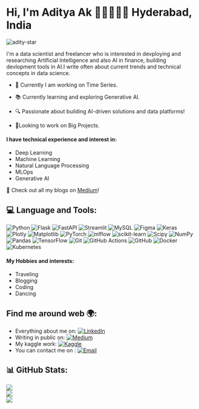 <h1>Hi, I'm Aditya Ak 👋🏻🧑🏻‍💻 Hyderabad, India  </h1> <p align="left"> <img src="https://komarev.com/ghpvc/?username=adity-star&label=Profile%20views&color=0e75b6&style=flat" alt="adity-star" /> </p>

I'm a data scientist and freelancer who is interested in devploying and researching
Artificial Intelligence and also AI in finance, building devlopment tools in AI.I write often about current trends and technical concepts in data science.

* <p> 🚀 Currently I am working on Time Series. <p>
* <p> 📚 Currently learning and exploring Generative AI. <p>
* <p>🔍 Passionate about building AI-driven solutions and data platforms!</p> 
* 🤔Looking to work on Big Projects.


#### I have technical experience and interest in:
* Deep Learning
* Machine Learning
* Natural Language Processing
* MLOps
* Generative AI

 📢 Check out all my blogs on [Medium](https://medium.com/@aakuskar.980)!


## 💻 Language and Tools:
![Python]((https://img.shields.io/static/v1?label=&message=LinkedIn&color=0A66C2&style=flat&logo=linkedin&logoColor=white)]) ![Flask](https://img.shields.io/badge/flask-%23000.svg?style=for-the-badge&logo=flask&logoColor=white) ![FastAPI](https://img.shields.io/badge/FastAPI-005571?style=for-the-badge&logo=fastapi) ![Streamlit](https://img.shields.io/badge/Streamlit-%23FE4B4B.svg?style=for-the-badge&logo=streamlit&logoColor=white) ![MySQL](https://img.shields.io/badge/mysql-4479A1.svg?style=for-the-badge&logo=mysql&logoColor=white) ![Figma](https://img.shields.io/badge/figma-%23F24E1E.svg?style=for-the-badge&logo=figma&logoColor=white) ![Keras](https://img.shields.io/badge/Keras-%23D00000.svg?style=for-the-badge&logo=Keras&logoColor=white) ![Plotly](https://img.shields.io/badge/Plotly-%233F4F75.svg?style=for-the-badge&logo=plotly&logoColor=white) ![Matplotlib](https://img.shields.io/badge/Matplotlib-%23ffffff.svg?style=for-the-badge&logo=Matplotlib&logoColor=black) ![PyTorch](https://img.shields.io/badge/PyTorch-%23EE4C2C.svg?style=for-the-badge&logo=PyTorch&logoColor=white) ![mlflow](https://img.shields.io/badge/mlflow-%23d9ead3.svg?style=for-the-badge&logo=numpy&logoColor=blue) ![scikit-learn](https://img.shields.io/badge/scikit--learn-%23F7931E.svg?style=for-the-badge&logo=scikit-learn&logoColor=white) ![Scipy](https://img.shields.io/badge/SciPy-%230C55A5.svg?style=for-the-badge&logo=scipy&logoColor=%white) ![NumPy](https://img.shields.io/badge/numpy-%23013243.svg?style=for-the-badge&logo=numpy&logoColor=white) ![Pandas](https://img.shields.io/badge/pandas-%23150458.svg?style=for-the-badge&logo=pandas&logoColor=white) ![TensorFlow](https://img.shields.io/badge/TensorFlow-%23FF6F00.svg?style=for-the-badge&logo=TensorFlow&logoColor=white) ![Git](https://img.shields.io/badge/git-%23F05033.svg?style=for-the-badge&logo=git&logoColor=white) ![GitHub Actions](https://img.shields.io/badge/github%20actions-%232671E5.svg?style=for-the-badge&logo=githubactions&logoColor=white) ![GitHub](https://img.shields.io/badge/github-%23121011.svg?style=for-the-badge&logo=github&logoColor=white) ![Docker](https://img.shields.io/badge/docker-%230db7ed.svg?style=for-the-badge&logo=docker&logoColor=white) ![Kubernetes](https://img.shields.io/badge/kubernetes-%23326ce5.svg?style=for-the-badge&logo=kubernetes&logoColor=white)

#### My Hobbies and interests:
* Traveling
* Blogging
* Coding
* Dancing

  
## Find me around web 🌍:
* Everything about me on: [![LinkedIn](https://img.shields.io/badge/LinkedIn-0A66C2?style=for-the-badge&logo=linkedin&logoColor=white)](https://www.linkedin.com/in/aditya-a-27b43533a/)
* Writing in public on: [![Medium](https://img.shields.io/badge/Medium-12100E?logo=medium&logoColor=white)](https://medium.com/@aakuskar.980) 
* My kaggle work: [![Kaggle](https://img.shields.io/badge/Kaggle-%23007FFF.svg?logo=kaggle&logoColor=white)](https://www.kaggle.com/adityaakuskar)
* You can contact me on : [![Email](https://img.shields.io/badge/Email-D14836?logo=gmail&logoColor=white)](mailto:aakuskar.980@gmail.com) 


## 📊 GitHub Stats:
![](https://github-readme-stats.vercel.app/api?username=Adity-star&theme=dark&hide_border=false&include_all_commits=true&count_private=false)<br/>
![](https://github-readme-streak-stats.herokuapp.com/?user=Adity-star&theme=dark&hide_border=false)<br/>
![](https://github-readme-stats.vercel.app/api/top-langs/?username=Adity-star&theme=dark&hide_border=false&include_all_commits=true&count_private=false&layout=compact)



